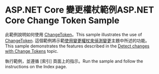 # <a name="aspnet-core-change-token-sample"></a><span data-ttu-id="4c776-101">ASP.NET Core 變更權杖範例</span><span class="sxs-lookup"><span data-stu-id="4c776-101">ASP.NET Core Change Token Sample</span></span>

<span data-ttu-id="4c776-102">此範例說明如何使用 [ChangeToken](https://docs.microsoft.com/dotnet/api/microsoft.extensions.primitives.changetoken)。</span><span class="sxs-lookup"><span data-stu-id="4c776-102">This sample illustrates the use of [ChangeToken](https://docs.microsoft.com/dotnet/api/microsoft.extensions.primitives.changetoken).</span></span> <span data-ttu-id="4c776-103">這個範例將示範[使用變更權杖來偵測變更](https://docs.microsoft.com/aspnet/core/fundamentals/change-tokens)主題中所述的功能。</span><span class="sxs-lookup"><span data-stu-id="4c776-103">This sample demonstrates the features described in the [Detect changes with Change Tokens](https://docs.microsoft.com/aspnet/core/fundamentals/change-tokens) topic.</span></span>

<span data-ttu-id="4c776-104">執行範例，並遵循 [索引] 頁面上的指示。</span><span class="sxs-lookup"><span data-stu-id="4c776-104">Run the sample and follow the instructions on the Index page.</span></span>
